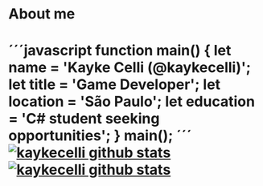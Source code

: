 <h1>About me<h1>
´´´javascript
function main() {
    let name = 'Kayke Celli (@kaykecelli)';
    let title = 'Game Developer';
    let location = 'São Paulo';
    let education = 'C# student seeking opportunities';
}
main();
´´´


<a href="https://github.com/Gurupreet">
 <img align="center" src="https://github-readme-stats.vercel.app/api?username=kaykecelli&theme=merko&show_icons=true&hide_border=true&count_private=true" alt="kaykecelli github stats"/>
</a>

<a href="https://github.com/Gurupreet">
 <img align="center" src="https://github-readme-stats.vercel.app/api/top-langs/?username=kaykecelli&theme=merko&show_icons=true&hide_border=true&layout=compact" alt="kaykecelli github stats"/>
</a>

<!---
--->
